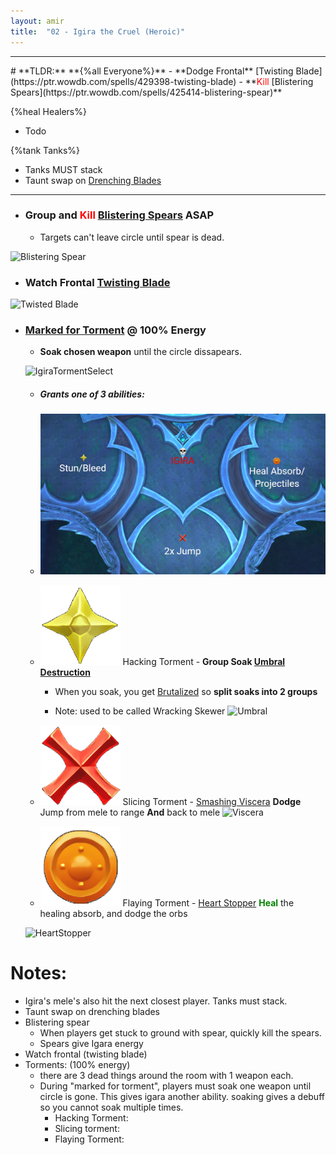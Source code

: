 ```yaml
---
layout: amir
title:  "02 - Igira the Cruel (Heroic)"
---
```


<hr>
# **TLDR:**
**{%all Everyone%}**
- **Dodge Frontal** [Twisting Blade](https://ptr.wowdb.com/spells/429398-twisting-blade)
- **<span style="color:red">Kill</span> [Blistering Spears](https://ptr.wowdb.com/spells/425414-blistering-spear)**

{%heal Healers%}
- Todo

{%tank Tanks%}
- Tanks MUST stack
- Taunt swap on [Drenching Blades]()

<hr>

- ### **Group** and **<span style="color:red">Kill</span>** [Blistering Spears](https://ptr.wowdb.com/spells/425414-blistering-spear) ASAP

    - Targets can't leave circle until spear is dead.


![Blistering Spear](https://cloud.stylenmedia.com/apps/sharingpath/michael/10000%20Personal/10000%20References/HoH/Assets/Amir/Igira_BlisteringSpear.gif)

- ### **Watch Frontal** [Twisting Blade](https://ptr.wowdb.com/spells/429398-twisting-blade)

![Twisted Blade](https://cloud.stylenmedia.com/apps/sharingpath/michael/10000%20Personal/10000%20References/HoH/Assets/Amir/IgiraTwistedBlade.gif)

- ### **[Marked for Torment](https://ptr.wowdb.com/spells/422776-marked-for-torment)** @ 100% Energy

 
    - **Soak chosen weapon** until the circle dissapears. 

    ![IgiraTormentSelect](https://cloud.stylenmedia.com/apps/sharingpath/michael/10000%20Personal/10000%20References/HoH/Assets/Amir/IgiraTormentSelect.gif)
    - ##### **Grants** one of 3 abilities:

    - ![Torments](/assets/Igira_Torments.png)


    - <span><img class="icon" src="/assets/star.png"> Hacking Torment - </span> **Group Soak [Umbral Destruction](https://ptr.wowdb.com/spells/416056-umbral-destruction)**

        - When you soak, you get [Brutalized](https://ptr.wowdb.com/spells/429277-brutalized) so **split soaks into 2 groups**
    
        - Note: used to be called Wracking Skewer
    ![Umbral](https://cloud.stylenmedia.com/apps/sharingpath/michael/10000%20Personal/10000%20References/HoH/Assets/Amir/IgiraUmbral.gif)



    - <span><img class="icon" src="/assets/cross.png"> Slicing Torment - </span> [Smashing Viscera](https://ptr.wowdb.com/spells/430482-smashing-viscera)
    **Dodge** Jump from mele to range **And** back to mele
    ![Viscera](https://cloud.stylenmedia.com/apps/sharingpath/michael/10000%20Personal/10000%20References/HoH/Assets/Amir/Viscera.gif)

 


    - <span><img class="icon" src="/assets/circle.png"> Flaying Torment - </span> [Heart Stopper](https://ptr.wowdb.com/spells/426447-heart-stopper)
    **<span style="color:green">Heal</span>** the healing absorb, and dodge the orbs

    ![HeartStopper](https://cloud.stylenmedia.com/apps/sharingpath/michael/10000%20Personal/10000%20References/HoH/Assets/Amir/HeartStopper.gif)


# Notes:
- Igira's mele's also hit the next closest player. Tanks must stack.
- Taunt swap on drenching blades
- Blistering spear
    - When players get stuck to ground with spear, quickly kill the spears.
    - Spears give Igara energy
- Watch frontal (twisting blade)
- Torments: (100% energy)
    - there are 3 dead things around the room with 1 weapon each.
    - During "marked for torment", players must soak one weapon until circle is gone. This gives igara another ability. soaking gives a debuff so you cannot soak multiple times.
        - Hacking Torment:
        - Slicing torment:
        - Flaying Torment: